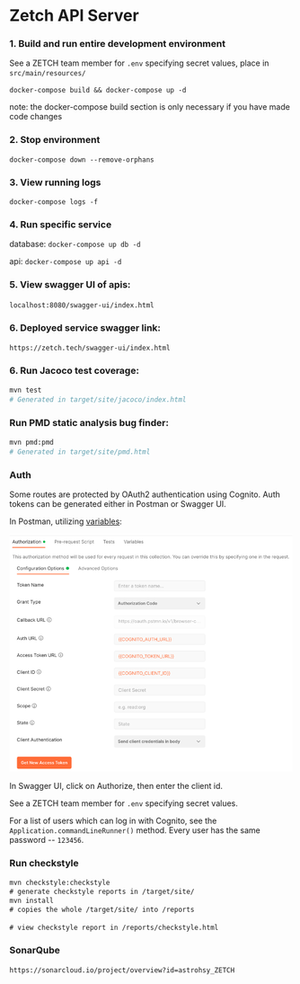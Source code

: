 # Zetch API Server

### 1. Build and run entire development environment
See a ZETCH team member for `.env` specifying secret values, place in `src/main/resources/`

```
docker-compose build && docker-compose up -d
```

note: the docker-compose build section is only necessary if you have made code changes

### 2. Stop environment

```
docker-compose down --remove-orphans
```

### 3. View running logs

```
docker-compose logs -f
```

### 4. Run specific service

database: `docker-compose up db -d`

api: `docker-compose up api -d`

### 5. View swagger UI of apis:

`localhost:8080/swagger-ui/index.html`

### 6. Deployed service swagger link:
`https://zetch.tech/swagger-ui/index.html`

### 6. Run Jacoco test coverage:

```bash
mvn test
# Generated in target/site/jacoco/index.html
```

### Run PMD static analysis bug finder:

```bash
mvn pmd:pmd
# Generated in target/site/pmd.html
```

### Auth

Some routes are protected by OAuth2 authentication using Cognito.
Auth tokens can be generated either in Postman or Swagger UI.

In Postman, utilizing [variables](https://learning.postman.com/docs/sending-requests/variables/):

![postman_auth_config.png](docs/postman_auth_config.png)

In Swagger UI, click on Authorize, then enter the client id.

See a ZETCH team member for `.env` specifying secret values.

For a list of users which can log in with Cognito, see the `Application.commandLineRunner()` method.
Every user has the same password -- `123456`.

### Run checkstyle

```
mvn checkstyle:checkstyle
# generate checkstyle reports in /target/site/
mvn install
# copies the whole /target/site/ into /reports

# view checkstyle report in /reports/checkstyle.html
```



### SonarQube

```
https://sonarcloud.io/project/overview?id=astrohsy_ZETCH
```